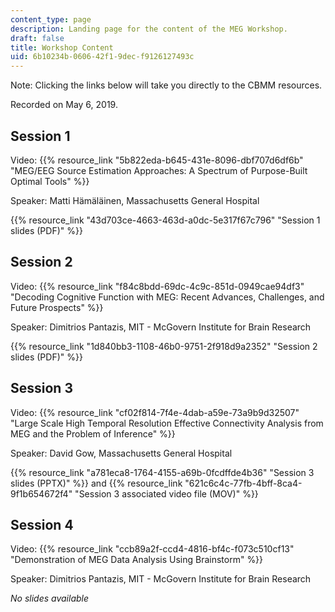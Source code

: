 ```yaml
---
content_type: page
description: Landing page for the content of the MEG Workshop.
draft: false
title: Workshop Content
uid: 6b10234b-0606-42f1-9dec-f9126127493c
---
```

Note: Clicking the links below will take you directly to the CBMM resources. 

Recorded on May 6, 2019.

## Session 1

Video: {{% resource_link "5b822eda-b645-431e-8096-dbf707d6df6b" "MEG/EEG Source Estimation Approaches: A Spectrum of Purpose-Built Optimal Tools" %}}

Speaker: Matti Hämäläinen, Massachusetts General Hospital

{{% resource_link "43d703ce-4663-463d-a0dc-5e317f67c796" "Session 1 slides (PDF)" %}}

## Session 2

Video: {{% resource_link "f84c8bdd-69dc-4c9c-851d-0949cae94df3" "Decoding Cognitive Function with MEG: Recent Advances, Challenges, and Future Prospects" %}}

Speaker: Dimitrios Pantazis, MIT - McGovern Institute for Brain Research 

{{% resource_link "1d840bb3-1108-46b0-9751-2f918d9a2352" "Session 2 slides (PDF)" %}}

## Session 3

Video: {{% resource_link "cf02f814-7f4e-4dab-a59e-73a9b9d32507" "Large Scale High Temporal Resolution Effective Connectivity Analysis from MEG and the Problem of Inference" %}}

Speaker: David Gow, Massachusetts General Hospital

{{% resource_link "a781eca8-1764-4155-a69b-0fcdffde4b36" "Session 3 slides (PPTX)" %}} and {{% resource_link "621c6c4c-77fb-4bff-8ca4-9f1b654672f4" "Session 3 associated video file (MOV)" %}}

## Session 4

Video: {{% resource_link "ccb89a2f-ccd4-4816-bf4c-f073c510cf13" "Demonstration of MEG Data Analysis Using Brainstorm" %}}

Speaker: Dimitrios Pantazis, MIT - McGovern Institute for Brain Research

*No slides available*